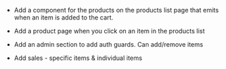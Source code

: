 - Add a component for the products on the products list page that emits when an item is added to the cart.

- Add a product page when you click on an item in the products list

- Add an admin section to add auth guards. Can add/remove items

- Add sales - specific items & individual items